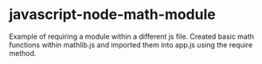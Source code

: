 # javascript-node-math-module
Example of requiring a module within a different js file. Created basic math functions within mathlib.js and imported them into app.js using the require method. 
